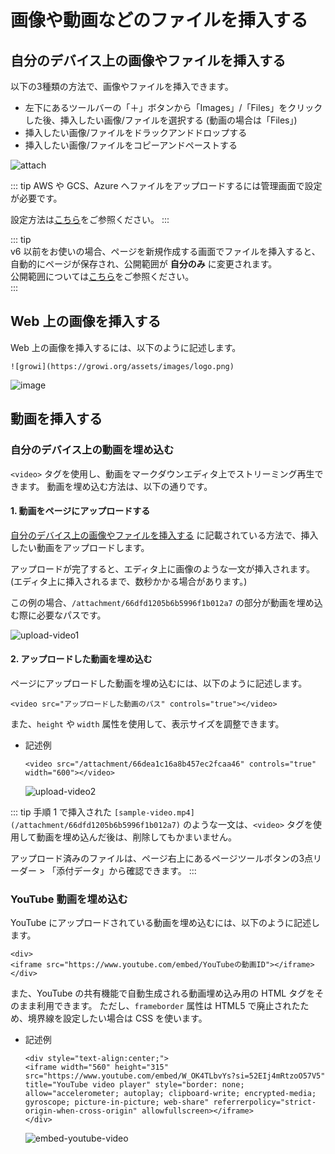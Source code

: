 # 画像や動画などのファイルを挿入する

## 自分のデバイス上の画像やファイルを挿入する

以下の3種類の方法で、画像やファイルを挿入できます。

- 左下にあるツールバーの「＋」ボタンから「Images」/「Files」をクリックした後、挿入したい画像/ファイルを選択する (動画の場合は「Files」)
- 挿入したい画像/ファイルをドラックアンドドロップする
- 挿入したい画像/ファイルをコピーアンドペーストする

<img :src="$withBase('/assets/images/ja/attach.png')" alt="attach">

<ContextualBlock context="docs-growi-org">

::: tip
AWS や GCS、Azure へファイルをアップロードするには管理画面で設定が必要です。

設定方法は[こちら](/ja/admin-guide/admin-cookbook/attachment.html)をご参照ください。
:::

</ContextualBlock>

::: tip  
v6 以前をお使いの場合、ページを新規作成する画面でファイルを挿入すると、自動的にページが保存され、公開範囲が **自分のみ** に変更されます。  
公開範囲については[こちら](/ja/guide/features/authority.html)をご参照ください。  
:::  

## Web 上の画像を挿入する

Web 上の画像を挿入するには、以下のように記述します。

```
![growi](https://growi.org/assets/images/logo.png)
```

<img :src="$withBase('/assets/images/ja/add_image.png')" alt="image">

## 動画を挿入する

### 自分のデバイス上の動画を埋め込む

`<video>` タグを使用し、動画をマークダウンエディタ上でストリーミング再生できます。
動画を埋め込む方法は、以下の通りです。

#### 1. 動画をページにアップロードする

[自分のデバイス上の画像やファイルを挿入する](/ja/guide/features/insert_files.html#自分のデバイス上の画像やファイルを挿入する) に記載されている方法で、挿入したい動画をアップロードします。

アップロードが完了すると、エディタ上に画像のような一文が挿入されます。(エディタ上に挿入されるまで、数秒かかる場合があります。)

この例の場合、`/attachment/66dfd1205b6b5996f1b012a7` の部分が動画を埋め込む際に必要なパスです。

<img :src="$withBase('/assets/images/upload-video1.png')" alt="upload-video1">

#### 2. アップロードした動画を埋め込む

ページにアップロードした動画を埋め込むには、以下のように記述します。

```
<video src="アップロードした動画のパス" controls="true"></video>
```

また、`height` や `width` 属性を使用して、表示サイズを調整できます。

- 記述例

  ```
  <video src="/attachment/66dea1c16a8b457ec2fcaa46" controls="true" width="600"></video>
  ```

  <img :src="$withBase('/assets/images/upload-video2.png')" alt="upload-video2">

::: tip
手順 1 で挿入された `[sample-video.mp4](/attachment/66dfd1205b6b5996f1b012a7)` のような一文は、`<video>` タグを使用して動画を埋め込んだ後は、削除してもかまいません。

アップロード済みのファイルは、ページ右上にあるページツールボタンの3点リーダー > 「添付データ」から確認できます。
:::

### YouTube 動画を埋め込む

YouTube にアップロードされている動画を埋め込むには、以下のように記述します。

```
<div>
<iframe src="https://www.youtube.com/embed/YouTubeの動画ID"></iframe>
</div>
```

また、YouTube の共有機能で自動生成される動画埋め込み用の HTML タグをそのまま利用できます。
ただし、`frameborder` 属性は HTML5 で廃止されたため、境界線を設定したい場合は CSS を使います。

- 記述例

  ```
  <div style="text-align:center;">
  <iframe width="560" height="315" src="https://www.youtube.com/embed/W_OK4TLbvYs?si=52EIj4mRtzoO57V5" title="YouTube video player" style="border: none; allow="accelerometer; autoplay; clipboard-write; encrypted-media; gyroscope; picture-in-picture; web-share" referrerpolicy="strict-origin-when-cross-origin" allowfullscreen></iframe>
  </div>
  ```

  <img :src="$withBase('/assets/images/embed-youtube-video.png')" alt="embed-youtube-video">



